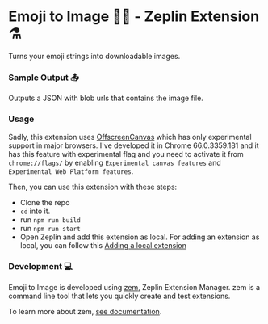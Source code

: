 # Emoji to Image 👩‍🎨 - Zeplin Extension ⚗️
Turns your emoji strings into downloadable images.

### Sample Output 📤
Outputs a JSON with blob urls that contains the image file.

### Usage
Sadly, this extension uses [OffscreenCanvas](https://developer.mozilla.org/en-US/docs/Web/API/OffscreenCanvas/OffscreenCanvas) which has only experimental support
in major browsers. I've developed it in Chrome 66.0.3359.181 and it has this feature with experimental flag and you need to activate it from `chrome://flags/` by enabling `Experimental canvas features` and `Experimental Web Platform features`.

Then, you can use this extension with these steps:
* Clone the repo
* `cd` into it.
* run `npm run build`
* run `npm run start`
* Open Zeplin and add this extension as local.
For adding an extension as local, you can follow this [Adding a local extension](https://github.com/zeplin/zeplin-extension-documentation/blob/master/tutorial.md#adding-a-local-extension)

### Development 💻
Emoji to Image is developed using [zem](https://github.com/zeplin/zem), Zeplin Extension Manager. zem is a command line tool that lets you quickly create and test extensions.

To learn more about zem, [see documentation](https://github.com/zeplin/zem).